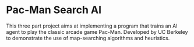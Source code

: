 # Pac-Man Search AI

This three part project aims at implementing a program that trains an AI agent to play the
classic arcade game Pac-Man. Developed by UC Berkeley to demonstrate the use of
map-searching algorithms and heuristics.
